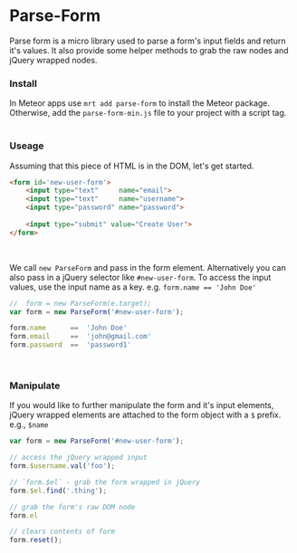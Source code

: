 # Parse-Form

Parse form is a micro library used to parse a form's input fields and return it's values. It also provide some helper methods to grab the raw nodes and jQuery wrapped nodes.



### Install

In Meteor apps use `mrt add parse-form` to install the Meteor package.  
Otherwise, add the `parse-form-min.js` file to your project with a script tag.  
<br/>



### Useage

Assuming that this piece of HTML is in the DOM, let's get started.

```html
<form id='new-user-form'>
    <input type="text"     name="email">
    <input type="text"     name="username">
    <input type="password" name="password">
    
    <input type="submit" value="Create User">
</form>
```
<br/>



We call `new ParseForm` and pass in the form element. Alternatively you can also pass in a jQuery selector like `#new-user-form`. To access the input values, use the input name as a key. e.g. `form.name == 'John Doe'`


```javascript
//  form = new ParseForm(e.target);
var form = new ParseForm('#new-user-form');

form.name      ==  'John Doe'
form.email     ==  'john@gmail.com'
form.password  ==  'password1'
```
<br/>



### Manipulate

If you would like to further manipulate the form and it's input elements, jQuery wrapped elements are attached to the form object with a `$` prefix. e.g., `$name`

```js
var form = new ParseForm('#new-user-form');

// access the jQuery wrapped input
form.$username.val('foo');

// `form.$el` - grab the form wrapped in jQuery
form.$el.find('.thing');

// grab the form's raw DOM node
form.el

// clears contents of form
form.reset();
```
